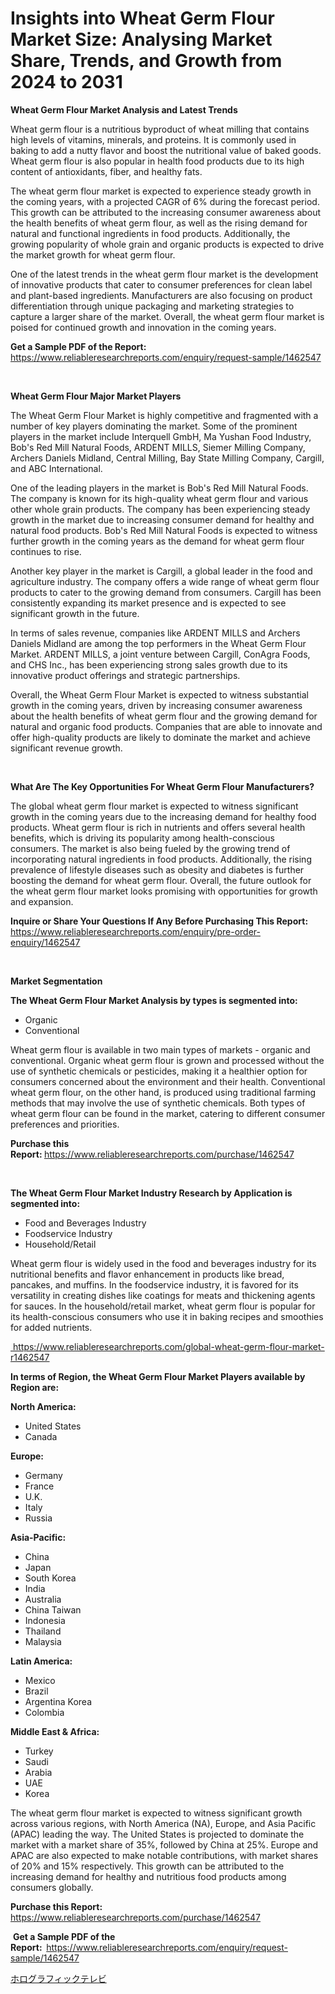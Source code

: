 <p><h1>Insights into Wheat Germ Flour Market Size: Analysing Market Share, Trends, and Growth from 2024 to 2031</h1></p><p><strong>Wheat Germ Flour Market Analysis and Latest Trends</strong></p>
<p><p>Wheat germ flour is a nutritious byproduct of wheat milling that contains high levels of vitamins, minerals, and proteins. It is commonly used in baking to add a nutty flavor and boost the nutritional value of baked goods. Wheat germ flour is also popular in health food products due to its high content of antioxidants, fiber, and healthy fats.</p><p>The wheat germ flour market is expected to experience steady growth in the coming years, with a projected CAGR of 6% during the forecast period. This growth can be attributed to the increasing consumer awareness about the health benefits of wheat germ flour, as well as the rising demand for natural and functional ingredients in food products. Additionally, the growing popularity of whole grain and organic products is expected to drive the market growth for wheat germ flour.</p><p>One of the latest trends in the wheat germ flour market is the development of innovative products that cater to consumer preferences for clean label and plant-based ingredients. Manufacturers are also focusing on product differentiation through unique packaging and marketing strategies to capture a larger share of the market. Overall, the wheat germ flour market is poised for continued growth and innovation in the coming years.</p></p>
<p><strong>Get a Sample PDF of the Report:&nbsp;</strong> <a href="https://www.reliableresearchreports.com/enquiry/request-sample/1462547">https://www.reliableresearchreports.com/enquiry/request-sample/1462547</a></p>
<p>&nbsp;</p>
<p><strong>Wheat Germ Flour Major Market Players</strong></p>
<p><p>The Wheat Germ Flour Market is highly competitive and fragmented with a number of key players dominating the market. Some of the prominent players in the market include Interquell GmbH, Ma Yushan Food Industry, Bob's Red Mill Natural Foods, ARDENT MILLS, Siemer Milling Company, Archers Daniels Midland, Central Milling, Bay State Milling Company, Cargill, and ABC International.</p><p>One of the leading players in the market is Bob's Red Mill Natural Foods. The company is known for its high-quality wheat germ flour and various other whole grain products. The company has been experiencing steady growth in the market due to increasing consumer demand for healthy and natural food products. Bob's Red Mill Natural Foods is expected to witness further growth in the coming years as the demand for wheat germ flour continues to rise.</p><p>Another key player in the market is Cargill, a global leader in the food and agriculture industry. The company offers a wide range of wheat germ flour products to cater to the growing demand from consumers. Cargill has been consistently expanding its market presence and is expected to see significant growth in the future.</p><p>In terms of sales revenue, companies like ARDENT MILLS and Archers Daniels Midland are among the top performers in the Wheat Germ Flour Market. ARDENT MILLS, a joint venture between Cargill, ConAgra Foods, and CHS Inc., has been experiencing strong sales growth due to its innovative product offerings and strategic partnerships.</p><p>Overall, the Wheat Germ Flour Market is expected to witness substantial growth in the coming years, driven by increasing consumer awareness about the health benefits of wheat germ flour and the growing demand for natural and organic food products. Companies that are able to innovate and offer high-quality products are likely to dominate the market and achieve significant revenue growth.</p></p>
<p>&nbsp;</p>
<p><strong>What Are The Key Opportunities For Wheat Germ Flour Manufacturers?</strong></p>
<p><p>The global wheat germ flour market is expected to witness significant growth in the coming years due to the increasing demand for healthy food products. Wheat germ flour is rich in nutrients and offers several health benefits, which is driving its popularity among health-conscious consumers. The market is also being fueled by the growing trend of incorporating natural ingredients in food products. Additionally, the rising prevalence of lifestyle diseases such as obesity and diabetes is further boosting the demand for wheat germ flour. Overall, the future outlook for the wheat germ flour market looks promising with opportunities for growth and expansion.</p></p>
<p><strong>Inquire or Share Your Questions If Any Before Purchasing This Report:</strong> <a href="https://www.reliableresearchreports.com/enquiry/pre-order-enquiry/1462547">https://www.reliableresearchreports.com/enquiry/pre-order-enquiry/1462547</a></p>
<p>&nbsp;</p>
<p><strong>Market Segmentation</strong></p>
<p><strong>The Wheat Germ Flour Market Analysis by types is segmented into:</strong></p>
<p><ul><li>Organic</li><li>Conventional</li></ul></p>
<p><p>Wheat germ flour is available in two main types of markets - organic and conventional. Organic wheat germ flour is grown and processed without the use of synthetic chemicals or pesticides, making it a healthier option for consumers concerned about the environment and their health. Conventional wheat germ flour, on the other hand, is produced using traditional farming methods that may involve the use of synthetic chemicals. Both types of wheat germ flour can be found in the market, catering to different consumer preferences and priorities.</p></p>
<p><strong>Purchase this Report:&nbsp;</strong><a href="https://www.reliableresearchreports.com/purchase/1462547">https://www.reliableresearchreports.com/purchase/1462547</a></p>
<p>&nbsp;</p>
<p><strong>The Wheat Germ Flour Market Industry Research by Application is segmented into:</strong></p>
<p><ul><li>Food and Beverages Industry</li><li>Foodservice Industry</li><li>Household/Retail</li></ul></p>
<p><p>Wheat germ flour is widely used in the food and beverages industry for its nutritional benefits and flavor enhancement in products like bread, pancakes, and muffins. In the foodservice industry, it is favored for its versatility in creating dishes like coatings for meats and thickening agents for sauces. In the household/retail market, wheat germ flour is popular for its health-conscious consumers who use it in baking recipes and smoothies for added nutrients.</p></p>
<p><a href="https://www.reliableresearchreports.com/global-wheat-germ-flour-market-r1462547">&nbsp;https://www.reliableresearchreports.com/global-wheat-germ-flour-market-r1462547</a></p>
<p><strong>In terms of Region, the Wheat Germ Flour Market Players available by Region are:</strong></p>
<p>
    <p> <strong> North America: </strong>
        <ul>
            <li>United States</li>
            <li>Canada</li>
        </ul>
        </p> 
    <p> <strong> Europe: </strong>
        <ul>
            <li>Germany</li>
            <li>France</li>
            <li>U.K.</li>
            <li>Italy</li>
            <li>Russia</li>
        </ul>
        </p> 
    <p> <strong> Asia-Pacific: </strong>
        <ul>
            <li>China</li>
            <li>Japan</li>
            <li>South Korea</li>
            <li>India</li>
            <li>Australia</li>
            <li>China Taiwan</li>
            <li>Indonesia</li>
            <li>Thailand</li>
            <li>Malaysia</li>
        </ul>
        </p> 
    <p> <strong> Latin America: </strong>
        <ul>
            <li>Mexico</li>
            <li>Brazil</li>
            <li>Argentina Korea</li>
            <li>Colombia</li>
        </ul>
        </p> 
    <p> <strong> Middle East & Africa: </strong>
        <ul>
            <li>Turkey</li>
            <li>Saudi</li>
            <li>Arabia</li>
            <li>UAE</li>
            <li>Korea</li>
        </ul>
    </p>
    </p>
<p><p>The wheat germ flour market is expected to witness significant growth across various regions, with North America (NA), Europe, and Asia Pacific (APAC) leading the way. The United States is projected to dominate the market with a market share of 35%, followed by China at 25%. Europe and APAC are also expected to make notable contributions, with market shares of 20% and 15% respectively. This growth can be attributed to the increasing demand for healthy and nutritious food products among consumers globally.</p></p>
<p><strong>Purchase this Report: </strong><a href="https://www.reliableresearchreports.com/purchase/1462547">https://www.reliableresearchreports.com/purchase/1462547</a></p>
<p>&nbsp;<strong>Get a Sample PDF of the Report:&nbsp;&nbsp;</strong><a href="https://www.reliableresearchreports.com/enquiry/request-sample/1462547">https://www.reliableresearchreports.com/enquiry/request-sample/1462547</a></p>
<p><strong></strong></p>
<p><p><a href="https://medium.com/@thomassandoval55/%E3%83%9B%E3%83%AD%E3%82%B0%E3%83%A9%E3%83%95%E3%82%A3%E3%83%83%E3%82%AFtv%E5%B8%82%E5%A0%B4-%E5%B8%82%E5%A0%B4%E3%81%AEcagr-%E5%B8%82%E5%A0%B4%E5%8B%95%E5%90%91-%E6%88%90%E9%95%B7%E6%88%A6%E7%95%A5%E3%81%AB%E9%96%A2%E3%81%99%E3%82%8B%E6%B4%9E%E5%AF%9F-fa3e150905cc">ホログラフィックテレビ</a></p></p>